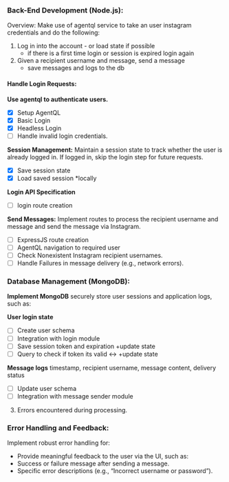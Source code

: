 ### Back-End Development (Node.js):

Overview: Make use of agentql service to take an user instagram credentials and do the following:

1. Log in into the account - or load state if possible
    - if there is a first time login or session is expired login again
2. Given a recipient username and message, send a message
    - save messages and logs to the db

#### Handle Login Requests: 

**Use agentql to authenticate users.**
- [x] Setup AgentQL
- [x] Basic Login
- [x] Headless Login
- [ ] Handle invalid login credentials.

**Session Management:** 
Maintain a session state to track whether the user is already logged in. If logged in, skip the login step for future requests.
- [x] Save session state
- [x] Load saved session
*locally

**Login API Specification**
- [ ] login route creation

**Send Messages:** 
Implement routes to process the recipient username and message and send the message via Instagram.
- [ ] ExpressJS route creation
- [ ] AgentQL navigation to required user 
- [ ] Check Nonexistent Instagram recipient usernames.
- [ ] Handle Failures in message delivery (e.g., network errors).

### Database Management (MongoDB):

**Implement MongoDB**
securely store user sessions and application logs, such as:

**User login state** 
- [ ] Create user schema
- [ ] Integration with login module
- [ ] Save session token and expiration +update state
- [ ] Query to check if token its valid <-> +update state

**Message logs** 
timestamp, recipient username, message content, delivery status
- [ ] Update user schema
- [ ] Integration with message sender module

3. Errors encountered during processing.

### Error Handling and Feedback:

Implement robust error handling for:
- Provide meaningful feedback to the user via the UI, such as:
- Success or failure message after sending a message.
- Specific error descriptions (e.g., “Incorrect username or password”).